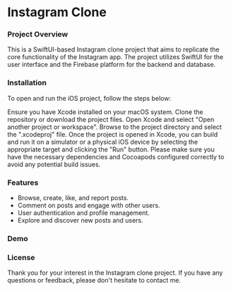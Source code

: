 # Instagram Clone
### Project Overview
This is a SwiftUI-based Instagram clone project that aims to replicate the core functionality of the Instagram app. The project utilizes SwiftUI for the user interface and the Firebase platform for the backend and database.

### Installation
To open and run the iOS project, follow the steps below:

Ensure you have Xcode installed on your macOS system.
Clone the repository or download the project files.
Open Xcode and select "Open another project or workspace".
Browse to the project directory and select the ".xcodeproj" file.
Once the project is opened in Xcode, you can build and run it on a simulator or a physical iOS device by selecting the appropriate target and clicking the "Run" button.
Please make sure you have the necessary dependencies and Cocoapods configured correctly to avoid any potential build issues.

### Features
- Browse, create, like, and report posts.
- Comment on posts and engage with other users.
- User authentication and profile management.
- Explore and discover new posts and users.

### Demo

### License
Thank you for your interest in the Instagram clone project. If you have any questions or feedback, please don't hesitate to contact me.
